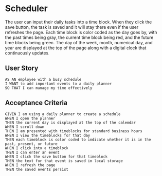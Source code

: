# Scheduler
The user can input their daily tasks into a time block. When they click the save button, the task is saved and it will stay there even if the user refreshes the page. Each time block is color coded as the day goes by, with the past times being gray, the current time block being red, and the future time blocks being green. The day of the week, month, numerical day, and year are displayed at the top of the page along with a digital clock that continuously updates.

## User Story

```
AS AN employee with a busy schedule
I WANT to add important events to a daily planner
SO THAT I can manage my time effectively
```

## Acceptance Criteria

```
GIVEN I am using a daily planner to create a schedule
WHEN I open the planner
THEN the current day is displayed at the top of the calendar
WHEN I scroll down
THEN I am presented with timeblocks for standard business hours
WHEN I view the timeblocks for that day
THEN each timeblock is color coded to indicate whether it is in the past, present, or future
WHEN I click into a timeblock
THEN I can enter an event
WHEN I click the save button for that timeblock
THEN the text for that event is saved in local storage
WHEN I refresh the page
THEN the saved events persist
```